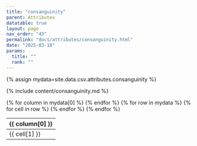 ```yaml
---
title: "consanguinity"
parent: Attributes
datatable: true
layout: page
nav_order: "43"
permalink: "docs/attributes/consanguinity.html"
date: "2025-03-18"
params:
  title: ""
  rank: ""
---
```

{% assign mydata=site.data.csv.attributes.consanguinity %} 

{% include content/consanguinity.md %}

<table id="myTable" class="display" style="width:100%">
    <thead>
    {% for column in mydata[0] %}
        <th>{{ column[0] }}</th>
    {% endfor %}
    </thead>
    <tbody>
    {% for row in mydata %}
        <tr>
        {% for cell in row %}
            <td>{{ cell[1] }}</td>
        {% endfor %}
        </tr>
    {% endfor %}
    </tbody>
</table>
<script type="text/javascript">
  $(document).ready(function () {
    $('#myTable').DataTable({
      responsive: true,
      deferRender: false,
      paging: false,
      order: [],
    });
  });
</script>
